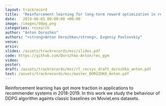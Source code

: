 ```yaml
---
layout: trackrecord
title:  "Reinforcement learning for long-term reward optimization in recommender systems"
date:   2019-06-01 00:00:00 +00:00
image: /images/ddpg.png
categories: research
author: "Anton Dorozhko"
authors: "<strong>Anton Dorozhko</strong>, Evgeniy Pavlovskiy"
venue: 
arxiv: 
slides: /assets/trackrecords/msc/slides.pdf
code: https://github.com/Dorozhko-Anton/rec_gym
video: 
poster: 
draft: /assets/trackrecords/msc/rl_recsys_draft_dorozhko_anton.pdf
text: /assets/trackrecords/msc/master_DOROZHKO_Anton.pdf
---
```


Reinforcement learning has got more traction in applications to recommender systems in 2018-2019.
In this work we study the behaviour of DDPG algorithm againts classic baselines on MovieLens datasets.
